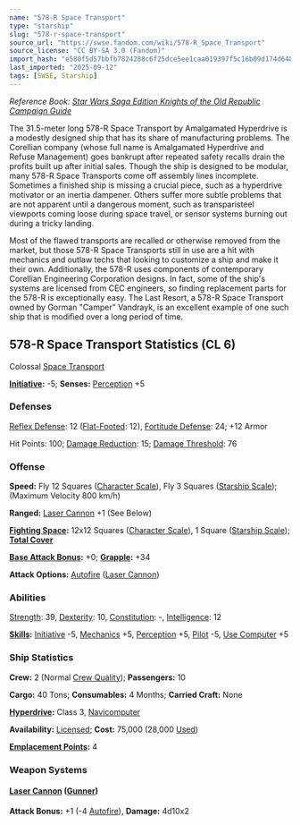 ```yaml
---
name: "578-R Space Transport"
type: "starship"
slug: "578-r-space-transport"
source_url: "https://swse.fandom.com/wiki/578-R_Space_Transport"
source_license: "CC BY-SA 3.0 (Fandom)"
import_hash: "e580f5d57bbfb7824288c6f25dce5ee1caa019397f5c16b09d174d6485c113d8"
last_imported: "2025-09-12"
tags: [SWSE, Starship]
---
```

*Reference Book: [Star Wars Saga Edition Knights of the Old Republic Campaign Guide](https://swse.fandom.com/wiki/Star_Wars_Saga_Edition_Knights_of_the_Old_Republic_Campaign_Guide)*

The 31.5-meter long 578-R Space Transport by Amalgamated Hyperdrive is a modestly designed ship that has its share of manufacturing problems. The Corellian company (whose full name is Amalgamated Hyperdrive and Refuse Management) goes bankrupt after repeated safety recalls drain the profits built up after initial sales. Though the ship is designed to be modular, many 578-R Space Transports come off assembly lines incomplete. Sometimes a finished ship is missing a crucial piece, such as a hyperdrive motivator or an inertia dampener. Others suffer more subtle problems that are not apparent until a dangerous moment, such as transparisteel viewports coming loose during space travel, or sensor systems burning out during a tricky landing.

Most of the flawed transports are recalled or otherwise removed from the market, but those 578-R Space Transports still in use are a hit with mechanics and outlaw techs that looking to customize a ship and make it their own. Additionally, the 578-R uses components of contemporary Corellian Engineering Corporation designs. In fact, some of the ship's systems are licensed from CEC engineers, so finding replacement parts for the 578-R is exceptionally easy. The Last Resort, a 578-R Space Transport owned by Gorman "Camper" Vandrayk, is an excellent example of one such ship that is modified over a long period of time.
## 578-R Space Transport Statistics (CL 6)
Colossal [Space Transport](https://swse.fandom.com/wiki/Space_Transport)

**[Initiative](https://swse.fandom.com/wiki/Initiative):** -5; **Senses:** [Perception](https://swse.fandom.com/wiki/Perception) +5
### Defenses
[Reflex Defense](https://swse.fandom.com/wiki/Reflex_Defense_(Vehicles)): 12 ([Flat-Footed](https://swse.fandom.com/wiki/Flat-Footed): 12), [Fortitude Defense](https://swse.fandom.com/wiki/Fortitude_Defense_(Vehicles)): 24; +12 Armor

Hit Points: 100; [Damage Reduction](https://swse.fandom.com/wiki/Damage_Reduction): 15; [Damage Threshold](https://swse.fandom.com/wiki/Damage_Threshold_(Vehicles)): 76
### Offense
**Speed:** Fly 12 Squares ([Character Scale](https://swse.fandom.com/wiki/Character_Scale)), Fly 3 Squares ([Starship Scale](https://swse.fandom.com/wiki/Starship_Scale)); (Maximum Velocity 800 km/h)

**Ranged:** [Laser Cannon](https://swse.fandom.com/wiki/Laser_Cannon) +1 (See Below)

**[Fighting Space](https://swse.fandom.com/wiki/Fighting_Space):** 12x12 Squares ([Character Scale](https://swse.fandom.com/wiki/Character_Scale)), 1 Square ([Starship Scale](https://swse.fandom.com/wiki/Starship_Scale)); **[Total Cover](https://swse.fandom.com/wiki/Total_Cover)**

**[Base Attack Bonus](https://swse.fandom.com/wiki/Base_Attack_Bonus):** +0; **[Grapple](https://swse.fandom.com/wiki/Grapple):** +34

**Attack Options:** [Autofire](https://swse.fandom.com/wiki/Autofire_(Vehicle_Combat)) ([Laser Cannon](https://swse.fandom.com/wiki/Laser_Cannon))
### Abilities
[Strength](https://swse.fandom.com/wiki/Strength): 39, [Dexterity](https://swse.fandom.com/wiki/Dexterity): 10, [Constitution](https://swse.fandom.com/wiki/Constitution): -, [Intelligence](https://swse.fandom.com/wiki/Intelligence): 12

**[Skills](https://swse.fandom.com/wiki/Skills):** [Initiative](https://swse.fandom.com/wiki/Initiative) -5, [Mechanics](https://swse.fandom.com/wiki/Mechanics) +5, [Perception](https://swse.fandom.com/wiki/Perception) +5, [Pilot](https://swse.fandom.com/wiki/Pilot) -5, [Use Computer](https://swse.fandom.com/wiki/Use_Computer) +5
### Ship Statistics
**Crew:** 2 (Normal [Crew Quality](https://swse.fandom.com/wiki/Crew_Quality)); **Passengers:** 10

**Cargo:** 40 Tons; **Consumables:** 4 Months; **Carried Craft:** None

**[Hyperdrive](https://swse.fandom.com/wiki/Hyperdrive):** Class 3, [Navicomputer](https://swse.fandom.com/wiki/Navicomputer)

**Availability:** [Licensed](https://swse.fandom.com/wiki/Licensed); **Cost:** 75,000 (28,000 [Used](https://swse.fandom.com/wiki/Used))

**[Emplacement Points](https://swse.fandom.com/wiki/Emplacement_Points):** 4
### Weapon Systems
#### **[Laser Cannon](https://swse.fandom.com/wiki/Laser_Cannon) ([Gunner](https://swse.fandom.com/wiki/Gunner))**
**Attack Bonus:** +1 (-4 [Autofire](https://swse.fandom.com/wiki/Autofire_(Vehicle_Combat))), **Damage:** 4d10x2